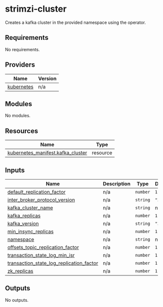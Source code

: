 # strimzi-cluster

Creates a kafka cluster in the provided namespace using the operator.

## Requirements

No requirements.

## Providers

| Name | Version |
|------|---------|
| <a name="provider_kubernetes"></a> [kubernetes](#provider\_kubernetes) | n/a |

## Modules

No modules.

## Resources

| Name | Type |
|------|------|
| [kubernetes_manifest.kafka_cluster](https://registry.terraform.io/providers/hashicorp/kubernetes/latest/docs/resources/manifest) | resource |

## Inputs

| Name | Description | Type | Default | Required |
|------|-------------|------|---------|:--------:|
| <a name="input_default_replication_factor"></a> [default\_replication\_factor](#input\_default\_replication\_factor) | n/a | `number` | `1` | no |
| <a name="input_inter_broker_protocol_version"></a> [inter\_broker\_protocol\_version](#input\_inter\_broker\_protocol\_version) | n/a | `string` | `"3.2"` | no |
| <a name="input_kafka_cluster_name"></a> [kafka\_cluster\_name](#input\_kafka\_cluster\_name) | n/a | `string` | n/a | yes |
| <a name="input_kafka_replicas"></a> [kafka\_replicas](#input\_kafka\_replicas) | n/a | `number` | `1` | no |
| <a name="input_kafka_version"></a> [kafka\_version](#input\_kafka\_version) | n/a | `string` | `"3.2.3"` | no |
| <a name="input_min_insync_replicas"></a> [min\_insync\_replicas](#input\_min\_insync\_replicas) | n/a | `number` | `1` | no |
| <a name="input_namespace"></a> [namespace](#input\_namespace) | n/a | `string` | n/a | yes |
| <a name="input_offsets_topic_replication_factor"></a> [offsets\_topic\_replication\_factor](#input\_offsets\_topic\_replication\_factor) | n/a | `number` | `1` | no |
| <a name="input_transaction_state_log_min_isr"></a> [transaction\_state\_log\_min\_isr](#input\_transaction\_state\_log\_min\_isr) | n/a | `number` | `1` | no |
| <a name="input_transaction_state_log_replication_factor"></a> [transaction\_state\_log\_replication\_factor](#input\_transaction\_state\_log\_replication\_factor) | n/a | `number` | `1` | no |
| <a name="input_zk_replicas"></a> [zk\_replicas](#input\_zk\_replicas) | n/a | `number` | `1` | no |

## Outputs

No outputs.
